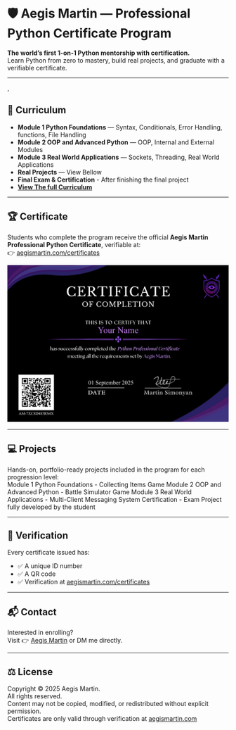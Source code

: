 # 🛡️ Aegis Martin — Professional Python Certificate Program  

**The world’s first 1-on-1 Python mentorship with certification.**  
Learn Python from zero to mastery, build real projects, and graduate with a verifiable certificate.  

---
,
## 📖 Curriculum  
- **Module 1 Python Foundations** — Syntax, Conditionals, Error Handling, functions, File Handling  
- **Module 2 OOP and Advanced Python** — OOP, Internal and External Modules
- **Module 3 Real World Applications** — Sockets, Threading, Real World Applications 
- **Real Projects** — View Bellow
- **Final Exam & Certification** - After finishing the final project
- **[View The full Curriculum](Curriculum/Certification_Program_Curriculum.md)**

---

## 🏆 Certificate  
Students who complete the program receive the official **Aegis Martin Professional Python Certificate**, verifiable at:  
👉 [aegismartin.com/certificates](https://aegismartin.com/certificates)  

![Sample Certificate](certificate/cert_preview.png)  

---

## 💻 Projects  
Hands-on, portfolio-ready projects included in the program for each progression level:  
Module 1 Python Foundations - Collecting Items Game
Module 2 OOP and Advanced Python - Battle Simulator Game
Module 3 Real World Applications - Multi-Client Messaging System
Certification - Exam Project fully developed by the student

---

## 🔗 Verification  
Every certificate issued has:  
- ✅ A unique ID number  
- ✅ A QR code  
- ✅ Verification at [aegismartin.com/certificates](https://aegismartin.com/certificates)  

---

## 📬 Contact  
Interested in enrolling?  
Visit 👉 [Aegis Martin](https://aegismartin.com) or DM me directly.  

---

## ⚖️ License  
Copyright © 2025 Aegis Martin.  
All rights reserved.  
Content may not be copied, modified, or redistributed without explicit permission.  
Certificates are only valid through verification at [aegismartin.com](https://aegismartin.com/certificates)  

